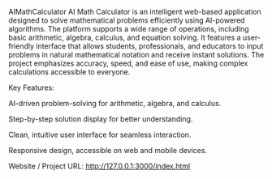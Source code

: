AIMathCalculator
AI Math Calculator is an intelligent web-based application designed to solve mathematical problems efficiently using AI-powered algorithms. The platform supports a wide range of operations, including basic arithmetic, algebra, calculus, and equation solving. It features a user-friendly interface that allows students, professionals, and educators to input problems in natural mathematical notation and receive instant solutions. The project emphasizes accuracy, speed, and ease of use, making complex calculations accessible to everyone.

Key Features:

AI-driven problem-solving for arithmetic, algebra, and calculus.

Step-by-step solution display for better understanding.

Clean, intuitive user interface for seamless interaction.

Responsive design, accessible on web and mobile devices.

Website / Project URL:
http://127.0.0.1:3000/index.html
